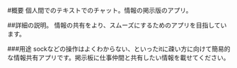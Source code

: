 #概要 個人間でのテキストでのチャット。情報の掲示版のアプリ。

##詳細の説明。 情報の共有をより、スムーズにするためのアプリを目指しています。

###用途 sockなどの操作はよくわからない、といったitに疎い方に向けて簡易的な情報共有アプリです。掲示板に仕事仲間と共有したい情報を載せてください。


